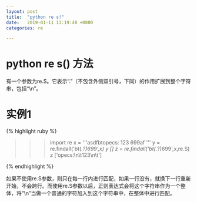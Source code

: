 ```yaml
---
layout: post
title:  "python re s!"
date:   2019-01-11 13:19:48 +0800
categories: re

---
```

# python re s() 方法  #
有一个参数为re.S。它表示“.”（不包含外侧双引号，下同）的作用扩展到整个字符串，包括“\n”。

# 实例1 #

{% highlight ruby %}
>>> import re
>>> x = '''asdfbtopecs:
	123
	699af
	'''
>>> y = re.findall('bt(.*?)699',x)
>>> y
[]
>>> z = re.findall('bt(.*?)699',x,re.S)
>>> z
['opecs:\n\t123\n\t']
>>> 
{% endhighlight %}



如果不使用re.S参数，则只在每一行内进行匹配，如果一行没有，就换下一行重新开始，不会跨行。而使用re.S参数以后，正则表达式会将这个字符串作为一个整体，将“\n”当做一个普通的字符加入到这个字符串中，在整体中进行匹配。

